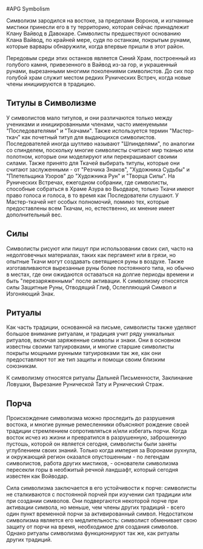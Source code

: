 #APG
Symbolism

Символизм зародился на востоке, за пределами Воронов, и изгнанные мистики принесли его в ту территорию, которая сейчас принадлежит Клану Вайвод в Давокаре. Символисты предшествуют основанию Клана Вайвод, по крайней мере, судя по останкам, покрытым рунами, которые варвары обнаружили, когда впервые пришли в этот район. 

Передовым среди этих останков является Синий Храм, построенный из голубого камня, привезенного в Вайвод из-за гор, и украшенный рунами, вырезанными многими поколениями символистов. До сих пор голубой храм служит местом редких Рунических Встреч, когда новые члены инициируются в традицию. 

## Титулы в Символизме 

У символистов мало титулов, и они различаются только между учениками и инициированными членами, часто именуемыми "Последователями" и "Ткачами". Также используется термин "Мастер-ткач" как почетный титул для выдающихся символистов. Последователей иногда шутливо называют "Шпинделями", по аналогии со спинделем, поскольку многие символисты считают мир тканью или полотном, которые они моделируют или перекрашивают своими силами. Также принято для Ткачей выбирать титулы, которые они считают заслуженными - от "Резчика Знаков", "Художника Судьбы" и "Плетельщика Узоров" до "Художника Рун" и "Творца Силы". На Рунических Встречах, ежегодном собрании, где символисты, способные собраться в Храме Азура во Вьодваре, только Ткачи имеют право голоса и голоса, в то время как Последователи слушают. У Мастер-ткачей нет особых полномочий, помимо тех, которые предоставлены всем Ткачам, но, естественно, их мнение имеет дополнительный вес. 

## Силы 

Символисты рисуют или пишут при использовании своих сил, часто на недолговечных материалах, таких как пергамент или в грязи, но опытные Ткачи могут создавать светящиеся руны в воздухе. Также изготавливаются вырезанные руны более постоянного типа, но обычно в местах, где они ожидаются оставаться на долгие периоды времени и быть "перезаряженными" после активации. К символизму относятся силы Защитные Руны, Отводящий Глиф, Ослепляющий Символ и Изгоняющий Знак. 

## Ритуалы 

Как часть традиции, основанной на письме, символисты также уделяют большое внимание ритуалам, и традиция учит ряду уникальных ритуалов, включая заряженные символы и знаки. Они в основном известны своими татуировками, и многие старшие символисты покрыты мощными рунными татуировками так же, как они предоставляют тот же тип защиты и помощи своим близким союзникам. 

К символизму относятся ритуалы Дальней Письменности, Заклинание Ловушки, Вырезание Рунической Тату и Рунический Страж. 

## Порча 

Происхождение символизма можно проследить до разрушения востока, и многие рунные ремесленники объясняют рождение своей традиции стремлением сопротивляться и/или избегать порчи. Когда восток исчез из жизни и превратился в разрушенную, заброшенную пустошь, которой он является сегодня, символисты были заняты углублением своих знаний. Только когда империя за Воронами рухнула, и окружающий регион оказался опустошенным - по легендам символистов, работа других мистиков, - основатели символизма пересекли горы в необжитый речной ландшафт, который сегодня известен как Войводар. 

Сила символизма заключается в его устойчивости к порче: символисты не сталкиваются с постоянной порчей при изучении сил традиции или при создании символов. Они подвергаются некоторой порче при активации символа, но меньше, чем члены других традиций - всего один пункт временной порчи за активированный символ. Недостатком символизма является его медлительность: символист обменивает свою защиту от порчи на время, необходимое для создания символов. Однако ритуалы символизма функционируют так же, как ритуалы других традиций. 